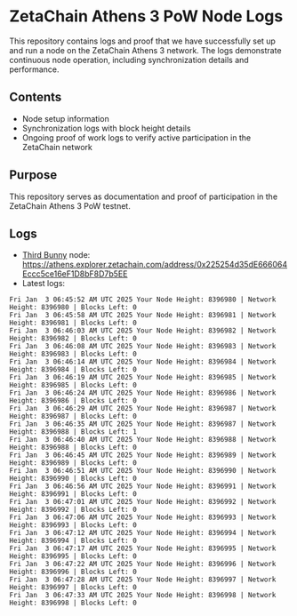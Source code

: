 # ZetaChain Athens 3 PoW Node Logs
This repository contains logs and proof that we have successfully set up and run a node on the ZetaChain Athens 3 network. The logs demonstrate continuous node operation, including synchronization details and performance.

## Contents
- Node setup information
- Synchronization logs with block height details
- Ongoing proof of work logs to verify active participation in the ZetaChain network

## Purpose
This repository serves as documentation and proof of participation in the ZetaChain Athens 3 PoW testnet.

## Logs

- [Third Bunny](https://thirdbunny.xyz/) node: https://athens.explorer.zetachain.com/address/0x225254d35dE666064Eccc5ce16eF1D8bF8D7b5EE
- Latest logs:
```
Fri Jan  3 06:45:52 AM UTC 2025 Your Node Height: 8396980 | Network Height: 8396980 | Blocks Left: 0
Fri Jan  3 06:45:58 AM UTC 2025 Your Node Height: 8396981 | Network Height: 8396981 | Blocks Left: 0
Fri Jan  3 06:46:03 AM UTC 2025 Your Node Height: 8396982 | Network Height: 8396982 | Blocks Left: 0
Fri Jan  3 06:46:08 AM UTC 2025 Your Node Height: 8396983 | Network Height: 8396983 | Blocks Left: 0
Fri Jan  3 06:46:14 AM UTC 2025 Your Node Height: 8396984 | Network Height: 8396984 | Blocks Left: 0
Fri Jan  3 06:46:19 AM UTC 2025 Your Node Height: 8396985 | Network Height: 8396985 | Blocks Left: 0
Fri Jan  3 06:46:24 AM UTC 2025 Your Node Height: 8396986 | Network Height: 8396986 | Blocks Left: 0
Fri Jan  3 06:46:29 AM UTC 2025 Your Node Height: 8396987 | Network Height: 8396987 | Blocks Left: 0
Fri Jan  3 06:46:35 AM UTC 2025 Your Node Height: 8396987 | Network Height: 8396988 | Blocks Left: 1
Fri Jan  3 06:46:40 AM UTC 2025 Your Node Height: 8396988 | Network Height: 8396988 | Blocks Left: 0
Fri Jan  3 06:46:45 AM UTC 2025 Your Node Height: 8396989 | Network Height: 8396989 | Blocks Left: 0
Fri Jan  3 06:46:51 AM UTC 2025 Your Node Height: 8396990 | Network Height: 8396990 | Blocks Left: 0
Fri Jan  3 06:46:56 AM UTC 2025 Your Node Height: 8396991 | Network Height: 8396991 | Blocks Left: 0
Fri Jan  3 06:47:01 AM UTC 2025 Your Node Height: 8396992 | Network Height: 8396992 | Blocks Left: 0
Fri Jan  3 06:47:06 AM UTC 2025 Your Node Height: 8396993 | Network Height: 8396993 | Blocks Left: 0
Fri Jan  3 06:47:12 AM UTC 2025 Your Node Height: 8396994 | Network Height: 8396994 | Blocks Left: 0
Fri Jan  3 06:47:17 AM UTC 2025 Your Node Height: 8396995 | Network Height: 8396995 | Blocks Left: 0
Fri Jan  3 06:47:22 AM UTC 2025 Your Node Height: 8396996 | Network Height: 8396996 | Blocks Left: 0
Fri Jan  3 06:47:28 AM UTC 2025 Your Node Height: 8396997 | Network Height: 8396997 | Blocks Left: 0
Fri Jan  3 06:47:33 AM UTC 2025 Your Node Height: 8396998 | Network Height: 8396998 | Blocks Left: 0
```
